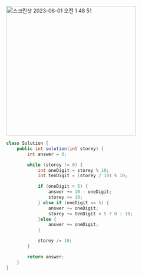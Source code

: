 <img width="352" alt="스크린샷 2023-06-01 오전 1 48 51" src="https://github.com/koreaIT-study/programmers/assets/82895809/90afe8ba-1a80-4864-9425-528d03296629">



```java
class Solution {
    public int solution(int storey) {
        int answer = 0;

        while (storey != 0) {
            int oneDigit = storey % 10;
            int tenDigit = (storey / 10) % 10;

            if (oneDigit > 5) {
                answer += 10 - oneDigit;
                storey += 10;
            } else if (oneDigit == 5) {
                answer += oneDigit;
                storey += tenDigit < 5 ? 0 : 10;
            }else {
                answer += oneDigit;
            }

            storey /= 10;
        }

        return answer;
    }
}
```
